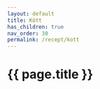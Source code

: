 ```yaml
---
layout: default
title: Kött
has_children: true
nav_order: 30
permalink: /recept/kott
---
```

# {{ page.title }}
